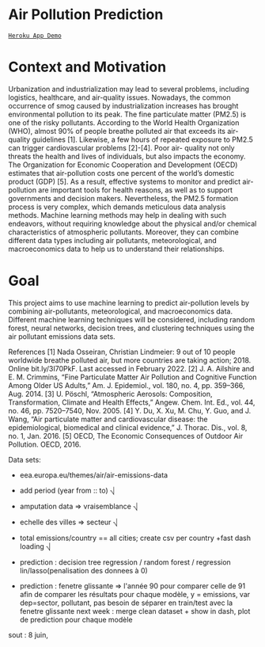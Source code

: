 # Air Pollution Prediction



[``` Heroku App Demo ```](https://air-pollution-prediction-app.herokuapp.com)



# Context and Motivation
Urbanization and industrialization may lead to several problems, including logistics, healthcare, and air-quality issues. Nowadays, the common occurrence of smog caused by industrialization increases has brought environmental pollution to its peak. The fine particulate matter (PM2.5) is one of the risky pollutants. According to the World Health Organization (WHO), almost 90% of people breathe polluted air that exceeds its air-quality guidelines [1]. Likewise, a few hours of repeated exposure to PM2.5 can trigger cardiovascular problems [2]-[4]. Poor air- quality not only threats the health and lives of individuals, but also impacts the economy. The Organization for Economic Cooperation and Development (OECD) estimates that air-pollution costs one percent of the world’s domestic product (GDP) [5]. As a result, effective systems to monitor and predict air-pollution are important tools for health reasons, as well as to support governments and decision makers. Nevertheless, the PM2.5 formation process is very complex, which demands meticulous data analysis methods. Machine learning methods may help in dealing with such endeavors, without requiring knowledge about the physical and/or chemical characteristics of atmospheric pollutants. Moreover, they can combine different data types including air pollutants, meteorological, and macroeconomics data to help us to understand their relationships.


# Goal
This project aims to use machine learning to predict air-pollution levels by combining air-pollutants, meteorological, and macroeconomics data. Different machine learning techniques will be considered, including random forest, neural networks, decision trees, and clustering techniques using the air pollutant emissions data sets.

References
[1] Nada Osseiran, Christian Lindmeier: 9 out of 10 people worldwide breathe polluted air, but more countries are taking action; 2018. Online bit.ly/3I70PkF. Last accessed in February 2022. [2] J. A. Ailshire and E. M. Crimmins, “Fine Particulate Matter Air Pollution and Cognitive Function Among Older US Adults,” Am. J. Epidemiol., vol. 180, no. 4, pp. 359–366, Aug. 2014. [3] U. Pöschl, “Atmospheric Aerosols: Composition, Transformation, Climate and Health Effects,” Angew. Chem. Int. Ed., vol. 44, no. 46, pp. 7520–7540, Nov. 2005.
[4] Y. Du, X. Xu, M. Chu, Y. Guo, and J. Wang, “Air particulate matter and cardiovascular disease: the epidemiological, biomedical and clinical evidence,” J. Thorac. Dis., vol. 8, no. 1, Jan. 2016.
[5] OECD, The Economic Consequences of Outdoor Air Pollution. OECD, 2016.

Data sets:
* eea.europa.eu/themes/air/air-emissions-data



- add period (year from ::  to)  ⎷
- amputation data => vraisemblance ⎷
- echelle des villes => secteur ⎷
- total emissions/country == all cities; create  csv per country +fast dash loading   ⎷

- prediction : decision tree regression / random forest / regression lin/lasso(penalisation des donnees à 0)


- prediction : fenetre glissante => l'année 90 pour comparer celle de 91 afin de comparer les résultats pour chaque 
  modèle, y = emissions, var dep=sector, pollutant, pas besoin de séparer en train/test avec la fenetre glissante 
next week : merge clean dataset + show in dash, plot de prediction pour chaque modèle

sout : 8 juin, 
